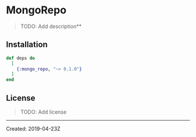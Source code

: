 # MongoRepo

> TODO: Add description**


## Installation

```elixir
def deps do
  [
    {:mongo_repo, "~> 0.1.0"}
  ]
end
```

## License

> TODO: Add license

----
Created:  2019-04-23Z
